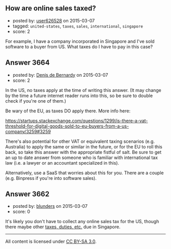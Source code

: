 ## How are online sales taxed?

- posted by: [user626528](https://stackexchange.com/users/312450/user626528) on 2015-03-07
- tagged: `united-states`, `taxes`, `sales`, `international`, `singapore`
- score: 2

For example, I have a company incorporated in Singapore and I've sold software to a buyer from US. What taxes do I have to pay in this case?


## Answer 3664

- posted by: [Denis de Bernardy](https://stackexchange.com/users/182468/denis-de-bernardy) on 2015-03-07
- score: 2

In the US, no taxes apply at the time of writing this answer. (It may change by the time a future internet reader runs into this, so be sure to double check if you're one of them.)

Be wary of the EU, as taxes DO apply there. More info here:

https://startups.stackexchange.com/questions/1299/is-there-a-vat-threshold-for-digital-goods-sold-to-eu-buyers-from-a-us-company/3259#3259

There's also potential for other VAT or equivalent taxing scenarios (e.g. Australia) to apply the same or similar in the future, or for the EU to roll this back, so take this answer with the appropriate fistful of salt. Be sure to get an up to date answer from someone who is familiar with international tax law (i.e. a lawyer or an accountant specialized in this).

Alternatively, use a SaaS that worries about this for you. There are a couple (e.g. Binpress if you're into software sales).


## Answer 3662

- posted by: [blunders](https://stackexchange.com/users/216182/blunders) on 2015-03-07
- score: 0

It's likely you don't have to collect any online sales tax for the US, though there maybe other [taxes, duties, etc.](http://blog.taxjar.com/international-sellers-deal-sales-tax-u-s/) due in Singapore.



---

All content is licensed under [CC BY-SA 3.0](https://creativecommons.org/licenses/by-sa/3.0/).

